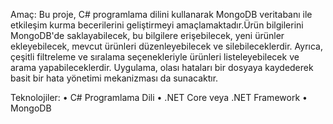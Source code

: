 Amaç: Bu proje, C# programlama dilini kullanarak MongoDB veritabanı ile etkileşim kurma 
becerilerini geliştirmeyi amaçlamaktadır.Ürün bilgilerini MongoDB'de saklayabilecek, bu 
bilgilere erişebilecek, yeni ürünler ekleyebilecek, mevcut ürünleri düzenleyebilecek ve 
silebileceklerdir. Ayrıca, çeşitli filtreleme ve sıralama seçenekleriyle ürünleri listeleyebilecek 
ve arama yapabileceklerdir. Uygulama, olası hataları bir dosyaya kaydederek basit bir hata 
yönetimi mekanizması da sunacaktır.


Teknolojiler: 
• C# Programlama Dili 
• .NET Core veya .NET Framework 
• MongoDB 
